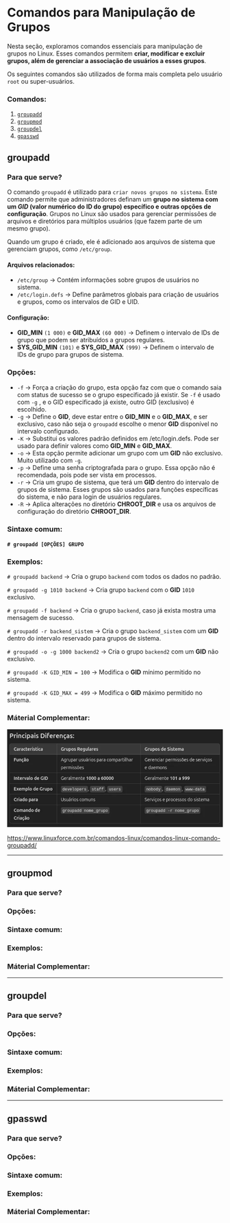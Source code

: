 # Comandos para Manipulação de Grupos

Nesta seção, exploramos comandos essenciais para manipulação de grupos no Linux. Esses comandos permitem **criar, modificar e excluir grupos, além de gerenciar a associação de usuários a esses grupos**.

Os seguintes comandos são utilizados de forma mais completa pelo usuário `root` ou super-usuários.

### Comandos:

1. [`groupadd`](#groupadd)
2. [`groupmod`](#groupmod)
3. [`groupdel`](#groupdel)
4. [`gpasswd`](#gpasswd)

## groupadd

### Para que serve?
O comando `groupadd` é utilizado para `criar novos grupos no sistema`. Este comando permite que administradores definam um **grupo no sistema com um _GID_ (valor numérico do ID do grupo) específico e outras opções de configuração**. Grupos no Linux são usados para gerenciar permissões de arquivos e diretórios para múltiplos usuários (que fazem parte de um mesmo grupo).

Quando um grupo é criado, ele é adicionado aos arquivos de sistema que gerenciam grupos, como `/etc/group`.

#### Arquivos relacionados:
- `/etc/group` → Contém informações sobre grupos de usuários no sistema.
- `/etc/login.defs` → Define parâmetros globais para criação de usuários e grupos, como os intervalos de GID e UID.

#### Configuração:
- **GID_MIN** `(1 000)` e **GID_MAX** `(60 000)` → Definem o intervalo de IDs de grupo que podem ser atribuídos a grupos regulares.
- **SYS_GID_MIN** `(101)` e **SYS_GID_MAX** `(999)` → Definem o intervalo de IDs de grupo para grupos de sistema.

### Opções:
- `-f` → Força a criação do grupo, esta opção faz com que o comando saia com status de sucesso se o grupo especificado já existir. Se `-f` é usado com `-g` , e o GID especificado já existe, outro GID (exclusivo) é escolhido.
- `-g` → Define o **GID**, deve estar entre o **GID_MIN** e o **GID_MAX**, e ser exclusivo, caso não seja o `groupadd` escolhe o menor **GID** disponível no intervalo configurado.
- `-K` → Substitui os valores padrão definidos em /etc/login.defs. Pode ser usado para definir valores como **GID_MIN** e **GID_MAX**.
- `-o` → Esta opção permite adicionar um grupo com um **GID** não exclusivo. Muito utilizado com `-g`.
- `-p` → Define uma senha criptografada para o grupo. Essa opção não é recomendada, pois pode ser vista em processos.
- `-r` → Cria um grupo de sistema, que terá um **GID** dentro do intervalo de grupos de sistema. Esses grupos são usados para funções específicas do sistema, e não para login de usuários regulares.
- `-R` → Aplica alterações no diretório **CHROOT_DIR** e usa os arquivos de configuração do diretório **CHROOT_DIR**.

### Sintaxe comum:
**`# groupadd [OPÇÕES] GRUPO`**

### Exemplos:
`# groupadd backend` → Cria o grupo `backend` com todos os dados no padrão.

`# groupadd -g 1010 backend` → Cria grupo `backend` com o **GID** `1010` exclusivo.

`# groupadd -f backend` → Cria o grupo `backend`, caso já exista mostra uma mensagem de sucesso.

`# groupadd -r backend_sistem` → Cria o grupo `backend_sistem` com um **GID** dentro do intervalo reservado para grupos de sistema.

`# groupadd -o -g 1000 backend2` → Cria o grupo `backend2` com um **GID** não exclusivo.

`# groupadd -K GID_MIN = 100` → Modifica o **GID** mínimo permitido no sistema.

`# groupadd -K GID_MAX = 499` → Modifica o **GID** máximo permitido no sistema.

### Máterial Complementar:
<img src="https://github.com/pedcravo/Wiki/blob/main/Linux/groupadd.png" width="600px">

https://www.linuxforce.com.br/comandos-linux/comandos-linux-comando-groupadd/

---

## groupmod

### Para que serve?

### Opções:

### Sintaxe comum:

### Exemplos:

### Máterial Complementar:

---

## groupdel

### Para que serve?

### Opções:

### Sintaxe comum:

### Exemplos:

### Máterial Complementar:

---

## gpasswd

### Para que serve?

### Opções:

### Sintaxe comum:

### Exemplos:

### Máterial Complementar:
